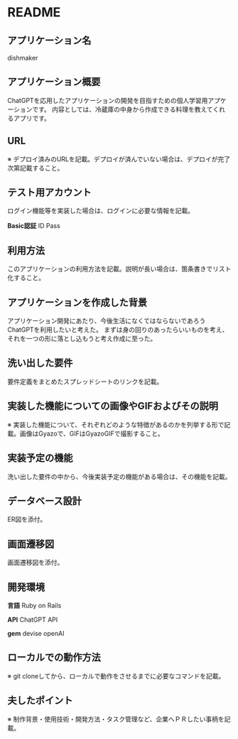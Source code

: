# README

## アプリケーション名	
dishmaker 

## アプリケーション概要	
ChatGPTを応用したアプリケーションの開発を目指すための個人学習用アプケーションです。
内容としては、冷蔵庫の中身から作成できる料理を教えてくれるアプリです。

## URL
※	デプロイ済みのURLを記載。デプロイが済んでいない場合は、デプロイが完了次第記載すること。

## テスト用アカウント	
ログイン機能等を実装した場合は、ログインに必要な情報を記載。

<b>Basic認証</b>
ID
Pass

## 利用方法	
このアプリケーションの利用方法を記載。説明が長い場合は、箇条書きでリスト化すること。

## アプリケーションを作成した背景	
アプリケーション開発にあたり、今後生活になくてはならないであろうChatGPTを利用したいと考えた。
まずは身の回りのあったらいいものを考え、それを一つの形に落とし込もうと考え作成に至った。

## 洗い出した要件	
要件定義をまとめたスプレッドシートのリンクを記載。

## 実装した機能についての画像やGIFおよびその説明
※	実装した機能について、それぞれどのような特徴があるのかを列挙する形で記載。画像はGyazoで、GIFはGyazoGIFで撮影すること。

## 実装予定の機能	
洗い出した要件の中から、今後実装予定の機能がある場合は、その機能を記載。

## データベース設計	
ER図を添付。

## 画面遷移図	
画面遷移図を添付。

## 開発環境	
<b>言語</b>
Ruby on Rails

<b>API</b>
ChatGPT API

<b>gem</b>
devise
openAI

## ローカルでの動作方法
※	git cloneしてから、ローカルで動作をさせるまでに必要なコマンドを記載。

## 夫したポイント
※	制作背景・使用技術・開発方法・タスク管理など、企業へＰＲしたい事柄を記載。